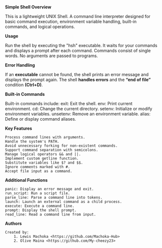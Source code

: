 **Simple Shell Overview**

This is a lightweight UNIX Shell.
A command line interpreter designed for basic command execution,
environment variable handling, built-in commands, and logical operations.

**Usage**

Run the shell by executing the "hsh" executable.
It waits for your commands and displays a prompt after each command.
Commands consist of single words.
No arguments are passed to programs.

**Error Handling**

If an **executable** cannot be found, the shell prints an error message and displays
the prompt again. The shell **handles errors** and the **“end of file”** condition
**(Ctrl+D)**.

**Built-in Commands**

Built-in commands include:
	exit: Exit the shell.
	env: Print current environment.
	cd: Change the current directory.
	setenv: Initialize or modify environment variables.
	unsetenv: Remove an environment variable.
	alias: Define or display command aliases.

**Key Features**

	Process command lines with arguments.
	Handle the system's PATH.
	Avoid unnecessary forking for non-existent commands.
	Support command separation with semicolons.
	Manage logical operators && and ||.
	Implement custom getline function.
	Substitute variables like $? and $$.
	Ignore comments marked with #.
	Accept file input as a command.

**Additional Functions**

	panic: Display an error message and exit.
	run_script: Run a script file.
	parse_line: Parse a command line into tokens.
	launch: Launch an external command as a child process.
	execute: Execute a command line.
	prompt: Display the shell prompt.
	read_line: Read a command line from input.

**Authors**

	Created by:
		1. Lewis Machoka <https://github.com/Machoka-Hub>
		2. Olive Maina <https://github.com/My-cheezy23>
